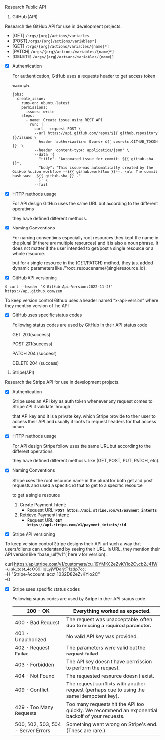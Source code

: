 Research Public API

1. GitHub (API)

Research the GitHub API for use in development projects.

- [GET] `/orgs/{org}/actions/variables `
- [POST] `/orgs/{org}/actions/variables*]`
- [GET] `/orgs/{org}/actions/variables/{name}*]`
- [PATCH] `/orgs/{org}/actions/variables/{name}*]`
- [DELETE] `/orgs/{org}/actions/variables/{name}]`

- [x]  Authentication
    
    For authentication, GitHub uses a requests header to get  access token 
    
    example:
    
    ```
    jobs:
      create_issue:
        runs-on: ubuntu-latest
        permissions:
          issues: write
        steps:
          - name: Create issue using REST API
            run: |
              curl --request POST \
              --url https://api.github.com/repos/${{ github.repository }}/issues \
              --header 'authorization: Bearer ${{ secrets.GITHUB_TOKEN }}' \
              --header 'content-type: application/json' \
              --data '{
                "title": "Automated issue for commit: ${{ github.sha }}",
                "body": "This issue was automatically created by the GitHub Action workflow **${{ github.workflow }}**. \n\n The commit hash was: _${{ github.sha }}_."
                }' \
              --fail
    ```
    

- [x]  HTTP methods usage
    
    For API design GitHub uses the same URL but according to the different operations
    
    they have defined different methods. 
    
- [x]  Naming Conventions
    
    For naming conventions especially root resources they kept the name in the plural (if there are multiple resources) and it is also a noun phrase. It does not matter if the user intended to get/post a single resource or a whole resource.
    
    but for a single resource in the (GET/PATCH) method, they just added dynamic parameters like /”root_resoucename/{singleresource_id}. 
    
- [x]  GitHub API versioning

`$ curl --header "X-GitHub-Api-Version:2022-11-28" https://api.github.com/zen`

To keep version control Github uses a header  named “x-api-version” where they mention version of the API 

- [x]  GitHub uses specific status codes
    
    Following status codes are used by GitHub In their API status code
    
     GET 200(success)
    
     POST 201(success)
    
     PATCH 204 (success)
    
     DELETE 204 (success)
    
1. Stripe(API)

 Research the Stripe API for use in development projects.

- [x]  Authentication
    
    Stripe uses an API key as auth token whenever any request comes to Stripe API it validate through
    
    that API key and it is a private key. which Stripe provide to their user to access their API and usually it looks to request headers for that access token 
    
- [x]  HTTP methods usage
    
    For API design Stripe follow uses the same URL but according to the different operations
    
    they have defined different methods. like (GET, POST, PUT, PATCH, etc).
    
- [x]  Naming Conventions
    
    Stripe uses the root resource name in the plural for both get and post requests and used a specific id that to get to a specific resource
    
    to get a single resource
    
    1. Create Payment Intent:
        - Request URL: **`POST https://api.stripe.com/v1/payment_intents`**
    2. Retrieve Payment Intent:
        - Request URL: **`GET https://api.stripe.com/v1/payment_intents/:id`**
- [x]  Stripe API versioning

To keep version control Stripe designs their API url such a way that users/clients can understand by seeing their URL. In URL, they mention their API version like “base_url”/v1”( here v for version).

curl https://api.stripe.com/v1/customers/cu_19YMK02eZvKYlo2Cvcb2J41W \
-u sk_test_4eC39HqLyjWDarjtT1zdp7dc: \
-H "Stripe-Account: acct_1032D82eZvKYlo2C" \
-G

- [x]  Stripe uses specific status codes
    
    Following status codes are used by Stripe In their API status code
    
    | 200 - OK | Everything worked as expected. |
    | --- | --- |
    | 400 - Bad Request | The request was unacceptable, often due to missing a required parameter. |
    | 401 - Unauthorized | No valid API key was provided. |
    | 402 - Request Failed | The parameters were valid but the request failed. |
    | 403 - Forbidden | The API key doesn't have permission to perform the request. |
    | 404 - Not Found | The requested resource doesn't exist. |
    | 409 - Conflict | The request conflicts with another request (perhaps due to using the same idempotent key). |
    | 429 - Too Many Requests | Too many requests hit the API too quickly. We recommend an exponential backoff of your requests. |
    | 500, 502, 503, 504 - Server Errors | Something went wrong on Stripe's end. (These are rare.) |